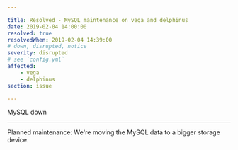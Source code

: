 ```yaml
---

title: Resolved - MySQL maintenance on vega and delphinus
date: 2019-02-04 14:00:00
resolved: true
resolvedWhen: 2019-02-04 14:39:00
# down, disrupted, notice
severity: disrupted
# see `config.yml`
affected:
    - vega
    - delphinus
section: issue

---
```


MySQL down

---

Planned maintenance: We're moving the MySQL data to a bigger storage device.
